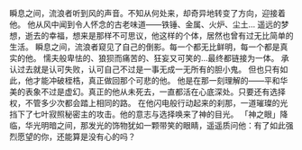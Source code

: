 瞬息之间，流浪者听到风的声音。不知从何处来，却奇异地转变了方向，迎接着他。
他从风中闻到令人怀念的古老味道——铁锤、金属、火炉、尘土…
遥远的梦想，逝去的幸福，想来是那样不可思议，他这样的个体，居然也曾有过无比简单的生活。
瞬息之间，流浪者窥见了自己的倒影。每一个都无比鲜明，每一个都是真实的他。
懦夫般卑怯的、狼狈而痛苦的、狂妄又可笑的…最终都链接为一体。
承认过去就是认可失败，认可自己不过是一事无成一无所有的胆小鬼。
但也只有如此，他才能冲破桎梏，真正做回那个可悲的他。
他是在那一刻理解的——平和华美的表象不过是虚幻。真正的他从未死去，一直都活在心底深处。只要还有选择权，不管多少次都会踏上相同的路。
在他闪电般行动起来的刹那，一道璀璨的光挡下了七叶寂照秘密主的攻击。他的意志与选择唤来了神的目光。
「神之眼」降临，华光明暗之间，那发光的饰物犹如一颗带笑的眼睛，遥遥质问他：有了如此强烈愿望的你，还能算是没有心的吗？